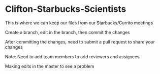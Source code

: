 # Clifton-Starbucks-Scientists
This is where we can keep our files from our Starbucks/Currito meetings

Create a branch, edit in the branch, then commit the changes

After committing the changes, need to submit a pull request to share your changes

Note: Need to add team members to add reviewers and assignees

Making edits in the master to see a problem
